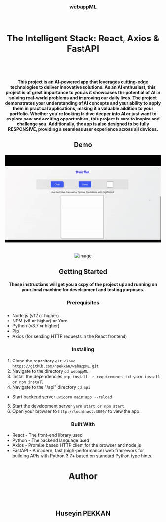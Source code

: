 ### <p align="center">webappML</p> </br>



# <p align="center">The Intelligent Stack: React, Axios & FastAPI</p> </br>

#### <p align="center">This project is an AI-powered app that leverages cutting-edge technologies to deliver innovative solutions. As an AI enthusiast, this project is of great importance to you as it showcases the potential of AI in solving real-world problems and improving our daily lives. The project demonstrates your understanding of AI concepts and your ability to apply them in practical applications, making it a valuable addition to your portfolio. Whether you're looking to dive deeper into AI or just want to explore new and exciting opportunities, this project is sure to inspire and challenge you. Additionally, the app is also designed to be fully **RESPONSIVE**, providing a seamless user experience across all devices.</p> 

## <p align="center">Demo</p> 

<div align="center">

![demo gif](https://github.com/hpekkan/DigitDetect/blob/main/demo/demo.gif)</br></br>

![image](https://user-images.githubusercontent.com/75019129/218338788-536ba2b6-80c5-4d9c-afa6-01a814d75457.png)



</div>

## <p align="center">Getting Started</p> 

#### <p align="center">These instructions will get you a copy of the project up and running on your local machine for development and testing purposes.</p>



### <p align="center">Prerequisites</p>
### <p align="center">
- Node.js (v12 or higher)
- NPM (v6 or higher) or Yarn
- Python (v3.7 or higher)
- Pip
- Axios (for sending HTTP requests in the React frontend)
</p>

### <p align="center">Installing</p>
#### <p align="center">
  1. Clone the repository       ```git clone https://github.com/hpekkan/webappML.git```
  2. Navigate to the directory ```cd webappML```
  3. Install the dependencies ```pip install -r requirements.txt``` ```yarn install or npm install```
  4. Navigate to the "/api" directory ```cd api```
  - Start backend server ```uvicorn main:app --reload```
  5. Start the development server ```yarn start or npm start```
  6. Open your browser to ```http://localhost:3000/``` to view the app.
</p>



### <p align="center">Built With</p>

- React - The front-end library used
- Python - The backend language used
- Axios - Promise based HTTP client for the browser and node.js
- FastAPI - A modern, fast (high-performance) web framework for building APIs with Python 3.7+ based on standard Python type hints.


# <p align="center" >Author</p></br> 

## <p align="center" >Huseyin PEKKAN</p></br> 
